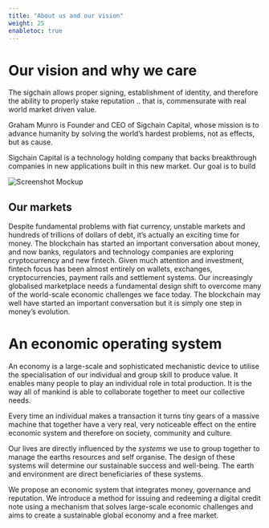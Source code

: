 ```yaml
---
title: "About us and our vision"
weight: 25
enabletoc: true
---
```


# Our vision and why we care


The sigchain allows proper signing, establishment of identity, and therefore the ability to properly stake reputation .. that is, commensurate with real world market driven value.

Graham Munro is Founder and CEO of Sigchain Capital, whose mission is to advance humanity by solving the world’s hardest problems, not as effects, but as cause.

Sigchain Capital is a technology holding company that backs breakthrough companies in new applications built in this new market. Our goal is to build


<!-- {{< img-perspective "/images/screenshots/screenshot-dark-css-persp.png" >}} -->

![Screenshot Mockup](/images/screenshots/export-multidevice-mockup.png)


## Our markets

Despite fundamental problems with fiat currency, unstable markets and hundreds of trillions of dollars of debt, it’s actually an exciting time for money. The blockchain has started an important conversation about money, and now banks, regulators and technology companies are exploring cryptocurrency and new fintech.
Given much attention and investment, fintech focus has been almost entirely on wallets, exchanges, cryptocurrencies, payment rails and settlement systems. Our increasingly globalised marketplace needs a fundamental design shift to overcome many of the world-scale economic challenges we face today. The blockchain may well have started an important conversation but it is simply one step in money’s evolution.

# An economic operating system

An economy is a large-scale and sophisticated mechanistic device to utilise the specialisation of our individual and group skill to produce value. It enables many people to play an individual role in total production. It is the way all of mankind is able to collaborate together to meet our collective needs.

Every time an individual makes a transaction it turns tiny gears of a massive machine that together have a very real, very noticeable effect on the entire economic system and therefore on society, community and culture.

Our lives are directly influenced by the *systems* we use to group together to manage the earths resources and self organise. The design of these systems will determine our sustainable success and well-being. The earth and environment are direct beneficiaries of these systems.

We propose an economic system that integrates money, governance and reputation. We introduce a method for issuing and redeeming a digital credit note using a mechanism that solves large-scale economic challenges and aims to create a sustainable global economy and a free market.
